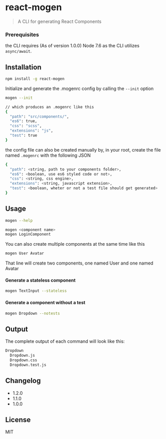 # react-mogen
> A CLI for generating React Components


### Prerequisites
the CLI requires (As of version 1.0.0) Node 7.6 as the CLI utilizes `async/await`.

## Installation

```bash
npm install -g react-mogen
```

Initialize and generate the .mogenrc config by calling the `--init` option

```bash
mogen --init

// which produces an .mogenrc like this
{
  "path": "src/components/",
  "es6": true,
  "css": "scss",
  "extensions": "js",
  "test": true
}
```

the config file can also be created manually by, in your root, create the file named `.mogenrc` with the following JSON

```bash
{
  "path": <string, path to your components folder>,
  "es6": <boolean, use es6 styled code or not>,
  "css": <string, css engine>,
  "extensions": <string, javascript extension>,
  "test": <boolean, wheter or not a test file should get generated>
}
```

## Usage

```bash
mogen --help

mogen <component name>
mogen LoginComponent
```

You can also create multiple components at the same time like this

```bash
mogen User Avatar
```

That line will create two components, one named User and one named Avatar

#### Generate a stateless component

```bash
mogen TextInput --stateless
```

#### Generate a component without a test

```bash
mogen Dropdown --notests
```

## Output
The complete output of each command will look like this:

```bash
Dropdown
  Dropdown.js
  Dropdown.css
  Dropdown.test.js
```

## Changelog
- 1.2.0
- 1.1.0
- 1.0.0

## License
MIT
